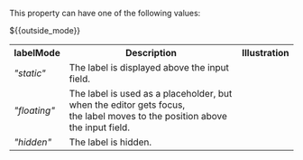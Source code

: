 This property can have one of the following values:

<table class="dx-table">
    <tr>
        <th>labelMode</th>
        <th>Description</th>
        <th>Illustration</th>
    </tr>
    <tr>
        <td><i>"static"</i></td>
        <td>The label is displayed above the input field.</td>
        <td><div class="simulator-desktop-container" data-view="/Content/Applications/25_1/UIWidgets/TextEditor/labelModeStatic/index.html, /Content/Applications/25_1/UIWidgets/TextEditor/labelModeStatic/index.js, /Content/Applications/25_1/UIWidgets/TextEditor/labelModeStatic/index.css"></div></td>
    </tr>
    <tr>
        <td><i>"floating"</i></td>
        <td>The label is used as a placeholder, but when the editor gets focus,<br>the label moves to the position above the input field.</td>
        <td><div class="simulator-desktop-container" data-view="/Content/Applications/25_1/UIWidgets/TextEditor/labelModeFloating/index.html, /Content/Applications/25_1/UIWidgets/TextEditor/labelModeFloating/index.js, /Content/Applications/25_1/UIWidgets/TextEditor/labelModeFloating/index.css"></div></td>
    </tr>
    <tr>
        <td><i>"hidden"</i></td>
        <td>The label is hidden.</td>
        <td><div class="simulator-desktop-container" data-view="/Content/Applications/25_1/UIWidgets/TextEditor/labelModeHidden/index.html, /Content/Applications/25_1/UIWidgets/TextEditor/labelModeHidden/index.js, /Content/Applications/25_1/UIWidgets/TextEditor/labelModeHidden/index.css"></div></td>
    </tr>
    ${{outside_mode}}
</table>
